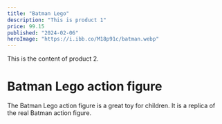 ```yaml
---
title: "Batman Lego"
description: "This is product 1"
price: 99.15
published: "2024-02-06"
heroImage: "https://i.ibb.co/M18p91c/batman.webp"
---
```


This is the content of product 2.

# Batman Lego action figure

The Batman Lego action figure is a great toy for children. It is a replica of the real Batman action figure.